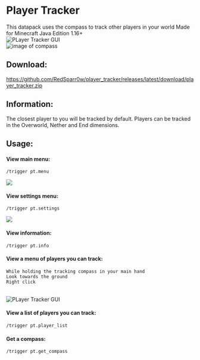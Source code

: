 # Player Tracker

This datapack uses the compass to track other players in your world
Made for Minecraft Java Edition 1.16+
<br/>![PLayer Tracker GUI](https://i.imgur.com/pEtIx9y.png)
<br/>![image of compass](https://i.imgur.com/7G26iD6.png)

## Download:
https://github.com/RedSparr0w/player_tracker/releases/latest/download/player_tracker.zip

## Information:
The closest player to you will be tracked by default.
Players can be tracked in the Overworld, Nether and End dimensions.

## Usage:

#### View main menu:
```
/trigger pt.menu
```
![](https://i.imgur.com/iWCgRSh.png)

#### View settings menu:
```
/trigger pt.settings
```
![](https://i.imgur.com/Y2MAXkT.png)

#### View information:
```
/trigger pt.info
```

#### View a menu of players you can track:
```
While holding the tracking compass in your main hand
Look towards the ground
Right click
```
<br/>![PLayer Tracker GUI](https://i.imgur.com/IBqFqpD.png)

#### View a list of players you can track:
```
/trigger pt.player_list
```

#### Get a compass:
```
/trigger pt.get_compass
```
